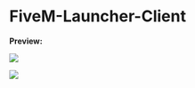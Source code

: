 # FiveM-Launcher-Client
**Preview:**

![](https://i.imgur.com/bspN5ap.png)

![](https://media1.giphy.com/media/wfgi10qXntKcj0ZaE8/giphy.gif?cid=790b7611b43626a86b7c4fbbd5ee9f5fe3037ba906a2dda2&rid=giphy.gif&ct=g)
